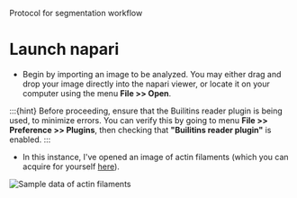 Protocol for segmentation workflow

# Launch napari

- Begin by importing an image to be analyzed. You may either drag and drop your image directly into the napari viewer, or locate it on your computer using the menu **File >> Open**. 

:::{hint}
Before proceeding, ensure that the Builitins reader plugin is being used, to minimize errors. You can verify this by going to menu **File >> Preference >> Plugins**, then checking that **"Builitins reader plugin"** is enabled. 
:::

- In this instance, I've opened an image of actin filaments (which you can acquire for yourself [here](https://github.com/chanzuckerberg/napari-segmentation-workshop/raw/main/content/workflow/images/Allen-Cell-Segmenter-Sample-Data.tif)). 

![Sample data of actin filaments](images/allencell-2.png)
